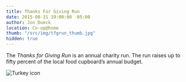 ```yaml
---
title: Thanks For Giving Run
date: 2015-08-31 19:00:00 -05:00
author: Jon Dueck
location: Co-op@home
thumb: "/src/img/tfgrun_thumb.jpg"
hidden: true
---
```


The *Thanks for Giving Run* is an annual charity run. The run raises up to fifty percent of the local food cupboard’s annual budget.

![Turkey icon](https://cdn.dribbble.com/users/117659/screenshots/2265958/turkey_dribbble_2-01.png)
